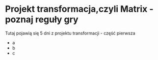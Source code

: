 # Projekt transformacja,czyli Matrix - poznaj reguły gry

Tutaj pojawią się 5 dni z projektu transformacji - część pierwsza
- a
- b
- c

